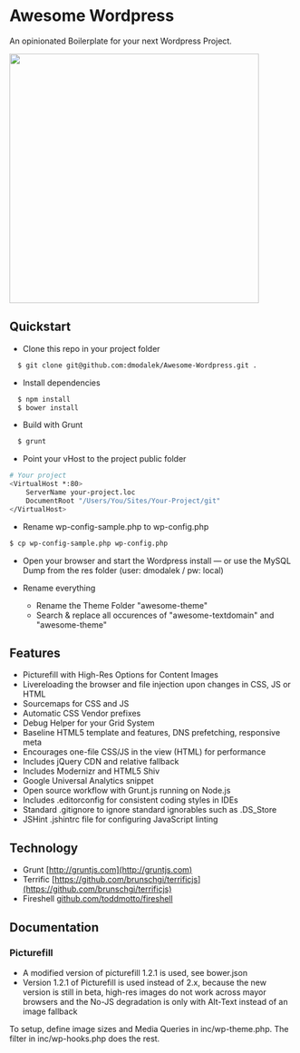 # Awesome Wordpress

An opinionated Boilerplate for your next Wordpress Project.

<img src="https://raw.github.com/dmodalek/awesome-wordpress/master/public/wp-content/themes/awesome-theme/screenshot.png" width="440">

## Quickstart

* Clone this repo in your project folder
```bash
  $ git clone git@github.com:dmodalek/Awesome-Wordpress.git .
```
* Install dependencies
```bash
  $ npm install
  $ bower install
```
* Build with Grunt
```bash
  $ grunt
```
* Point your vHost to the project public folder
```bash
# Your project
<VirtualHost *:80>
    ServerName your-project.loc
    DocumentRoot "/Users/You/Sites/Your-Project/git"
</VirtualHost>
```
* Rename wp-config-sample.php to wp-config.php
```bash
$ cp wp-config-sample.php wp-config.php
```
* Open your browser and start the Wordpress install
 — or use the MySQL Dump from the res folder (user: dmodalek / pw: local)

* Rename everything

	* Rename the Theme Folder "awesome-theme"
	* Search & replace all occurences of "awesome-textdomain" and "awesome-theme"

## Features

* Picturefill with High-Res Options for Content Images
* Livereloading the browser and file injection upon changes in CSS, JS or HTML
* Sourcemaps for CSS and JS
* Automatic CSS Vendor prefixes
* Debug Helper for your Grid System
* Baseline HTML5 template and features, DNS prefetching, responsive meta
* Encourages one-file CSS/JS in the view (HTML) for performance
* Includes jQuery CDN and relative fallback
* Includes Modernizr and HTML5 Shiv
* Google Universal Analytics snippet
* Open source workflow with Grunt.js running on Node.js
* Includes .editorconfig for consistent coding styles in IDEs
* Standard .gitignore to ignore standard ignorables such as .DS_Store
* JSHint .jshintrc file for configuring JavaScript linting


## Technology
* Grunt [http://gruntjs.com](http://gruntjs.com)
* Terrific [https://github.com/brunschgi/terrificjs](https://github.com/brunschgi/terrificjs)
* Fireshell [github.com/toddmotto/fireshell](https://github.com/toddmotto/fireshell)

## Documentation

### Picturefill

- A modified version of picturefill 1.2.1 is used, see bower.json
- Version 1.2.1 of Picturefill is used instead of 2.x, because the new version is still in beta, 
high-res images do not work across mayor browsers and the No-JS degradation is only with Alt-Text instead
of an image fallback

To setup, define image sizes and Media Queries in inc/wp-theme.php. The filter in inc/wp-hooks.php does the rest.